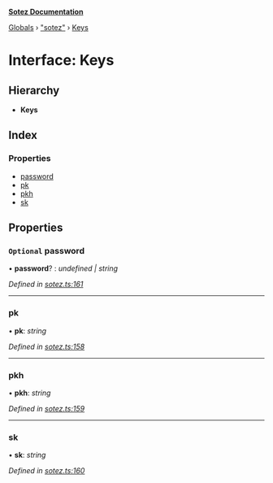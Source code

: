 **[Sotez Documentation](../README.md)**

[Globals](../README.md) › [&quot;sotez&quot;](../modules/_sotez_.md) › [Keys](_sotez_.keys.md)

# Interface: Keys

## Hierarchy

* **Keys**

## Index

### Properties

* [password](_sotez_.keys.md#optional-password)
* [pk](_sotez_.keys.md#pk)
* [pkh](_sotez_.keys.md#pkh)
* [sk](_sotez_.keys.md#sk)

## Properties

### `Optional` password

• **password**? : *undefined | string*

*Defined in [sotez.ts:161](https://github.com/AndrewKishino/sotez/blob/0fceff4/src/sotez.ts#L161)*

___

###  pk

• **pk**: *string*

*Defined in [sotez.ts:158](https://github.com/AndrewKishino/sotez/blob/0fceff4/src/sotez.ts#L158)*

___

###  pkh

• **pkh**: *string*

*Defined in [sotez.ts:159](https://github.com/AndrewKishino/sotez/blob/0fceff4/src/sotez.ts#L159)*

___

###  sk

• **sk**: *string*

*Defined in [sotez.ts:160](https://github.com/AndrewKishino/sotez/blob/0fceff4/src/sotez.ts#L160)*